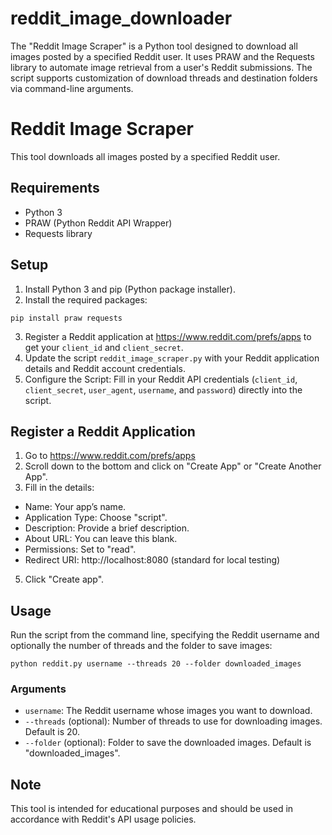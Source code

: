 # reddit_image_downloader
The "Reddit Image Scraper" is a Python tool designed to download all images posted by a specified Reddit user. It uses PRAW and the Requests library to automate image retrieval from a user's Reddit submissions. The script supports customization of download threads and destination folders via command-line arguments.

# Reddit Image Scraper

This tool downloads all images posted by a specified Reddit user.

## Requirements

- Python 3
- PRAW (Python Reddit API Wrapper)
- Requests library

## Setup

1. Install Python 3 and pip (Python package installer).
2. Install the required packages:

```
pip install praw requests
```

3. Register a Reddit application at https://www.reddit.com/prefs/apps to get your `client_id` and `client_secret`.
4. Update the script `reddit_image_scraper.py` with your Reddit application details and Reddit account credentials.
5. Configure the Script: Fill in your Reddit API credentials (`client_id`, `client_secret`, `user_agent`, `username`, and `password`) directly into the script. 

## Register a Reddit Application
1. Go to https://www.reddit.com/prefs/apps
2. Scroll down to the bottom and click on "Create App" or "Create Another App".
3. Fill in the details:
- Name: Your app’s name.
- Application Type: Choose "script".
- Description: Provide a brief description.
- About URL: You can leave this blank.
- Permissions: Set to "read".
- Redirect URI: http://localhost:8080 (standard for local testing)
5. Click "Create app".

## Usage

Run the script from the command line, specifying the Reddit username and optionally the number of threads and the folder to save images:

```
python reddit.py username --threads 20 --folder downloaded_images
```


### Arguments

- `username`: The Reddit username whose images you want to download.
- `--threads` (optional): Number of threads to use for downloading images. Default is 20.
- `--folder` (optional): Folder to save the downloaded images. Default is "downloaded_images".

## Note

This tool is intended for educational purposes and should be used in accordance with Reddit's API usage policies.
